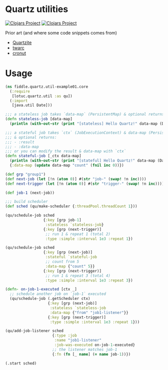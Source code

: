 # Quartz utilities

[![Clojars Project](https://img.shields.io/clojars/v/org.lotuc/quartz-util.svg)](https://clojars.org/org.lotuc/quartz-util)
[![Clojars Project](https://img.shields.io/clojars/v/org.lotuc/quartz-util.svg?include_prereleases)](https://clojars.org/org.lotuc/quartz-util)

Prior art (and where some code snippets comes from)
- [Quartzite](https://github.com/michaelklishin/quartzite)
- [twarc](https://github.com/prepor/twarc)
- [cronut](https://github.com/factorhouse/cronut)

# Usage

```clojure
(ns fiddle.quartz.util-example01.core
  (:require
   [lotuc.quartz.util :as qu])
  (:import
   [java.util Date]))

;;; a stateless job takes `data-map` (PersistentMap) & optional returns a result
(defn stateless-job [data-map]
  (println (with-out-str (print "[stateless] Hello Quartz!" data-map (Date.)))))

;;; a stateful job takes `ctx` (JobExecutionContext) & data-map (PersistentMap)
;;; & optional returns:
;;; - :result
;;; - :data-map
;;; or you can modify the result & data-map with `ctx`
(defn stateful-job [_ctx data-map]
  (println (with-out-str (print "[stateful] Hello Quartz!" data-map (Date.))))
  {:data-map (update data-map "count" (fnil inc 0))})

(def grp "group1")
(def next-job (let [!n (atom 0)] #(str "job-" (swap! !n inc))))
(def next-trigger (let [!n (atom 0)] #(str "trigger-" (swap! !n inc))))

(def job-1 (next-job))

;;; build scheduler
(def sched (qu/make-scheduler {:threadPool.threadCount 1}))

(qu/schedule-job sched
                 {:key [grp job-1]
                  :stateless `stateless-job}
                 {:key [grp (next-trigger)]
                  ;; run 1 & repeat 1 (total 2)
                  :type :simple :interval 1e3 :repeat 1})

(qu/schedule-job sched
                 {:key [grp (next-job)]
                  :stateful `stateful-job
                  ;; count from 5
                  :data-map {"count" 5}}
                 {:key [grp (next-trigger)]
                  ;; run 1 & repeat 3 (total 4)
                  :type :simple :interval 1e3 :repeat 3})

(defn- on-job-1-executed [ctx _]
  ;; schedule another job on `job-1` executed
  (qu/schedule-job (.getScheduler ctx)
                   {:key [grp (next-job)]
                    :stateless `stateless-job
                    :data-map {"from" "job1-listener"}}
                   {:key [grp (next-trigger)]
                    :type :simple :interval 1e3 :repeat 1}))

(qu/add-job-listener sched
                     {:type :job
                      :name "job1-listener"
                      :job-was-executed on-job-1-executed}
                     ;; the listener matches job-1
                     {:fn (fn [_ name] (= name job-1))})

(.start sched)
```
